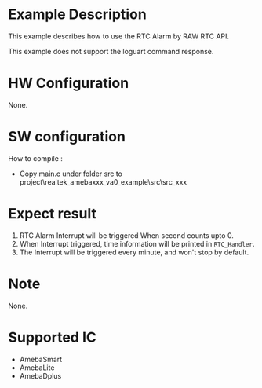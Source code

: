 # Example Description

This example describes how to use the RTC Alarm by RAW RTC API.

This example does not support the loguart command response.

# HW Configuration

None.

# SW configuration

How to compile :

- Copy main.c under folder src to project\realtek_amebaxxx_va0_example\src\src_xxx

# Expect result

1. RTC Alarm Interrupt will be triggered When second counts upto 0.
2. When Interrupt triggered, time information will be printed in `RTC_Handler`.
3. The Interrupt will be triggered every minute, and won't stop by default.

# Note

None.

# Supported IC

- AmebaSmart
- AmebaLite
- AmebaDplus
